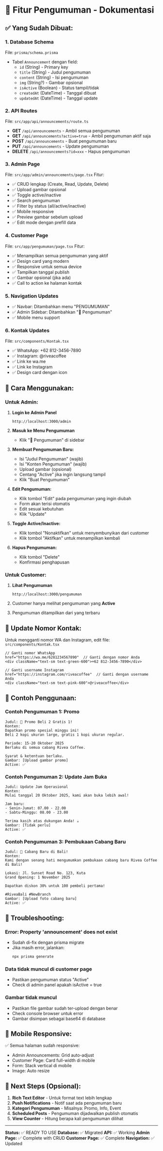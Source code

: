 # 📢 Fitur Pengumuman - Dokumentasi

## ✅ Yang Sudah Dibuat:

### 1. **Database Schema**
File: `prisma/schema.prisma`
- Tabel `Announcement` dengan field:
  - `id` (String) - Primary key
  - `title` (String) - Judul pengumuman
  - `content` (String) - Isi pengumuman
  - `img` (String?) - Gambar opsional
  - `isActive` (Boolean) - Status tampil/tidak
  - `createdAt` (DateTime) - Tanggal dibuat
  - `updatedAt` (DateTime) - Tanggal update

### 2. **API Routes**
File: `src/app/api/announcements/route.ts`
- **GET** `/api/announcements` - Ambil semua pengumuman
- **GET** `/api/announcements?active=true` - Ambil pengumuman aktif saja
- **POST** `/api/announcements` - Buat pengumuman baru
- **PUT** `/api/announcements` - Update pengumuman
- **DELETE** `/api/announcements?id=xxx` - Hapus pengumuman

### 3. **Admin Page**
File: `src/app/admin/announcements/page.tsx`
Fitur:
- ✅ CRUD lengkap (Create, Read, Update, Delete)
- ✅ Upload gambar opsional
- ✅ Toggle active/inactive
- ✅ Search pengumuman
- ✅ Filter by status (all/active/inactive)
- ✅ Mobile responsive
- ✅ Preview gambar sebelum upload
- ✅ Edit mode dengan prefill data

### 4. **Customer Page**
File: `src/app/pengumuman/page.tsx`
Fitur:
- ✅ Menampilkan semua pengumuman yang aktif
- ✅ Design card yang modern
- ✅ Responsive untuk semua device
- ✅ Tampilkan tanggal publish
- ✅ Gambar opsional (jika ada)
- ✅ Call to action ke halaman kontak

### 5. **Navigation Updates**
- ✅ Navbar: Ditambahkan menu "PENGUMUMAN"
- ✅ Admin Sidebar: Ditambahkan "📢 Pengumuman"
- ✅ Mobile menu support

### 6. **Kontak Updates**
File: `src/components/Kontak.tsx`
- ✅ WhatsApp: +62 812-3456-7890
- ✅ Instagram: @riveacoffee
- ✅ Link ke wa.me
- ✅ Link ke Instagram
- ✅ Design card dengan icon

## 🚀 Cara Menggunakan:

### **Untuk Admin:**

1. **Login ke Admin Panel**
   ```
   http://localhost:3000/admin
   ```

2. **Masuk ke Menu Pengumuman**
   - Klik "📢 Pengumuman" di sidebar

3. **Membuat Pengumuman Baru:**
   - Isi "Judul Pengumuman" (wajib)
   - Isi "Konten Pengumuman" (wajib)
   - Upload gambar (opsional)
   - Centang "Active" jika ingin langsung tampil
   - Klik "Buat Pengumuman"

4. **Edit Pengumuman:**
   - Klik tombol "Edit" pada pengumuman yang ingin diubah
   - Form akan terisi otomatis
   - Edit sesuai kebutuhan
   - Klik "Update"

5. **Toggle Active/Inactive:**
   - Klik tombol "Nonaktifkan" untuk menyembunyikan dari customer
   - Klik tombol "Aktifkan" untuk menampilkan kembali

6. **Hapus Pengumuman:**
   - Klik tombol "Delete"
   - Konfirmasi penghapusan

### **Untuk Customer:**

1. **Lihat Pengumuman**
   ```
   http://localhost:3000/pengumuman
   ```

2. Customer hanya melihat pengumuman yang **Active**
3. Pengumuman ditampilkan dari yang terbaru

## 📝 Update Nomor Kontak:

Untuk mengganti nomor WA dan Instagram, edit file:
`src/components/Kontak.tsx`

```tsx
// Ganti nomor WhatsApp
href="https://wa.me/6281234567890"  // Ganti dengan nomor Anda
<div className="text-sm text-green-600">+62 812-3456-7890</div>

// Ganti username Instagram
href="https://instagram.com/riveacoffee"  // Ganti dengan username Anda
<div className="text-sm text-pink-600">@riveacoffee</div>
```

## 🎨 Contoh Penggunaan:

### **Contoh Pengumuman 1: Promo**
```
Judul: 🎉 Promo Beli 2 Gratis 1!
Konten: 
Dapatkan promo spesial minggu ini!
Beli 2 kopi ukuran large, gratis 1 kopi ukuran regular.

Periode: 15-20 Oktober 2025
Berlaku di semua cabang Rivea Coffee.

Syarat & ketentuan berlaku.
Gambar: [Upload gambar promo]
Active: ✅
```

### **Contoh Pengumuman 2: Update Jam Buka**
```
Judul: Update Jam Operasional
Konten:
Mulai tanggal 20 Oktober 2025, kami akan buka lebih awal!

Jam baru:
- Senin-Jumat: 07.00 - 22.00
- Sabtu-Minggu: 08.00 - 23.00

Terima kasih atas dukungan Anda! ☕
Gambar: [Tidak perlu]
Active: ✅
```

### **Contoh Pengumuman 3: Pembukaan Cabang Baru**
```
Judul: 🏪 Cabang Baru di Bali!
Konten:
Kami dengan senang hati mengumumkan pembukaan cabang baru Rivea Coffee di Bali!

Lokasi: Jl. Sunset Road No. 123, Kuta
Grand Opening: 1 November 2025

Dapatkan diskon 30% untuk 100 pembeli pertama!

#RiveaBali #NewBranch
Gambar: [Upload foto cabang baru]
Active: ✅
```

## 🔧 Troubleshooting:

### **Error: Property 'announcement' does not exist**
- Sudah di-fix dengan prisma migrate
- Jika masih error, jalankan:
  ```bash
  npx prisma generate
  ```

### **Data tidak muncul di customer page**
- Pastikan pengumuman status "Active"
- Check di admin panel apakah isActive = true

### **Gambar tidak muncul**
- Pastikan file gambar sudah ter-upload dengan benar
- Check console browser untuk error
- Gambar disimpan sebagai base64 di database

## 📱 Mobile Responsive:

✅ Semua halaman sudah responsive:
- Admin Announcements: Grid auto-adjust
- Customer Page: Card full-width di mobile
- Form: Stack vertical di mobile
- Image: Auto resize

## 🎯 Next Steps (Opsional):

1. **Rich Text Editor** - Untuk format text lebih lengkap
2. **Push Notifications** - Notif saat ada pengumuman baru
3. **Kategori Pengumuman** - Misalnya: Promo, Info, Event
4. **Scheduled Posts** - Pengumuman dijadwalkan publish otomatis
5. **View Counter** - Hitung berapa kali pengumuman dilihat

---

**Status:** ✅ READY TO USE
**Database:** ✅ Migrated
**API:** ✅ Working
**Admin Page:** ✅ Complete with CRUD
**Customer Page:** ✅ Complete
**Navigation:** ✅ Updated
